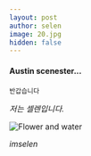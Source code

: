 ```yaml
---
layout: post
author: selen
image: 20.jpg
hidden: false 
---
```






#### Austin scenester...
<small> 반갑습니다 </small>

*저는 셀렌입니다.*



![Flower and water]({{site.baseurl}}/images/pages/13.jpg)


*imselen*




